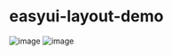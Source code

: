 # easyui-layout-demo

![image](https://github.com/wuwz/easyui-layout-demo/blob/master/demo2.png)
![image](https://github.com/wuwz/easyui-layout-demo/blob/master/demo.png)